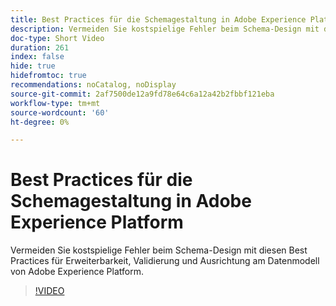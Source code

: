 ```yaml
---
title: Best Practices für die Schemagestaltung in Adobe Experience Platform
description: Vermeiden Sie kostspielige Fehler beim Schema-Design mit diesen Best Practices für Erweiterbarkeit, Validierung und Ausrichtung am Datenmodell von Adobe Experience Platform.
doc-type: Short Video
duration: 261
index: false
hide: true
hidefromtoc: true
recommendations: noCatalog, noDisplay
source-git-commit: 2af7500de12a9fd78e64c6a12a42b2fbbf121eba
workflow-type: tm+mt
source-wordcount: '60'
ht-degree: 0%

---
```



# Best Practices für die Schemagestaltung in Adobe Experience Platform

Vermeiden Sie kostspielige Fehler beim Schema-Design mit diesen Best Practices für Erweiterbarkeit, Validierung und Ausrichtung am Datenmodell von Adobe Experience Platform.

<!-- 72_S655_3442541_260_best-practices-for-schema-design-in-adobe-experience-platform -->
>[!VIDEO](https://video.tv.adobe.com/v/3458268/?learn=on&enablevpops=true)
